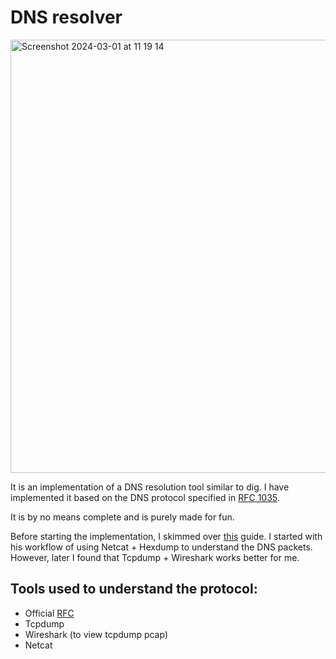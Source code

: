 # DNS resolver

<img width="693" alt="Screenshot 2024-03-01 at 11 19 14" src="https://github.com/Bipinoli/DNS-Resolver/assets/11765482/e08409bf-196d-4928-a21b-b1b7ffd80125">

It is an implementation of a DNS resolution tool similar to dig.
I have implemented it based on the DNS protocol specified in [RFC 1035](https://datatracker.ietf.org/doc/html/rfc1035).

It is by no means complete and is purely made for fun.

Before starting the implementation, I skimmed over [this](https://github.com/EmilHernvall/dnsguide/tree/master) guide.
I started with his workflow of using Netcat + Hexdump to understand the DNS packets. However, later I found that Tcpdump + Wireshark works better for me.


## Tools used to understand the protocol:
- Official [RFC](https://datatracker.ietf.org/doc/html/rfc1035)
- Tcpdump
- Wireshark (to view tcpdump pcap)
- Netcat

